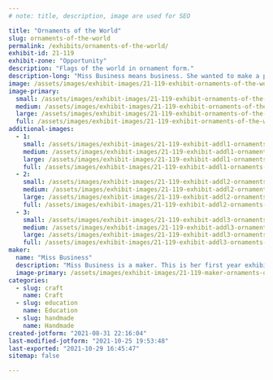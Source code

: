 ```yaml
---
# note: title, description, image are used for SEO

title: "Ornaments of the World"
slug: ornaments-of-the-world
permalink: /exhibits/ornaments-of-the-world/
exhibit-id: 21-119
exhibit-zone: "Opportunity"
description: "Flags of the world in ornament form."
description-long: "Miss Business means business. She wanted to make a product for everyone. She did not want anyone to be left out. So she learned about all the countries of the world and made a product for each. Miss Business loves meeting new people. Where are you from?"
image: /assets/images/exhibit-images/21-119-exhibit-ornaments-of-the-world-exhibit-photo5-large.jpg
image-primary: 
  small: /assets/images/exhibit-images/21-119-exhibit-ornaments-of-the-world-exhibit-photo5-small.jpg
  medium: /assets/images/exhibit-images/21-119-exhibit-ornaments-of-the-world-exhibit-photo5-medium.jpg
  large: /assets/images/exhibit-images/21-119-exhibit-ornaments-of-the-world-exhibit-photo5-large.jpg
  full: /assets/images/exhibit-images/21-119-exhibit-ornaments-of-the-world-exhibit-photo5-full.jpg
additional-images: 
  - 1:
    small: /assets/images/exhibit-images/21-119-exhibit-addl1-ornaments-of-the-world-exhibit-photo4-small.jpg
    medium: /assets/images/exhibit-images/21-119-exhibit-addl1-ornaments-of-the-world-exhibit-photo4-medium.jpg
    large: /assets/images/exhibit-images/21-119-exhibit-addl1-ornaments-of-the-world-exhibit-photo4-large.jpg
    full: /assets/images/exhibit-images/21-119-exhibit-addl1-ornaments-of-the-world-exhibit-photo4-full.jpg
  - 2:
    small: /assets/images/exhibit-images/21-119-exhibit-addl2-ornaments-of-the-world-exhibit-photo2-small.jpg
    medium: /assets/images/exhibit-images/21-119-exhibit-addl2-ornaments-of-the-world-exhibit-photo2-medium.jpg
    large: /assets/images/exhibit-images/21-119-exhibit-addl2-ornaments-of-the-world-exhibit-photo2-large.jpg
    full: /assets/images/exhibit-images/21-119-exhibit-addl2-ornaments-of-the-world-exhibit-photo2-full.jpg
  - 3:
    small: /assets/images/exhibit-images/21-119-exhibit-addl3-ornaments-of-the-world-exhibit-photo3-small.jpg
    medium: /assets/images/exhibit-images/21-119-exhibit-addl3-ornaments-of-the-world-exhibit-photo3-medium.jpg
    large: /assets/images/exhibit-images/21-119-exhibit-addl3-ornaments-of-the-world-exhibit-photo3-large.jpg
    full: /assets/images/exhibit-images/21-119-exhibit-addl3-ornaments-of-the-world-exhibit-photo3-full.jpg
maker: 
  name: "Miss Business"
  description: "Miss Business is a maker. This is her first year exhibiting at Maker Faire Orlando. She hopes her products will put a smile on your face."
  image-primary: /assets/images/exhibit-images/21-119-maker-ornaments-of-the-world-maker-photo-medium.jpg
categories: 
  - slug: craft
    name: Craft
  - slug: education
    name: Education
  - slug: handmade
    name: Handmade
created-jotform: "2021-08-31 22:16:04"
last-modified-jotform: "2021-10-25 19:53:48"
last-exported: "2021-10-29 16:45:47"
sitemap: false

---
```

